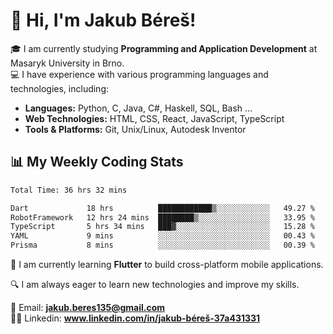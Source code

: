 # 👋 Hi, I'm Jakub Béreš!

🎓 I am currently studying **Programming and Application Development** at Masaryk University in Brno.  
💻 I have experience with various programming languages and technologies, including:  
   - **Languages:** Python, C, Java, C#, Haskell, SQL, Bash ...  
   - **Web Technologies:** HTML, CSS, React, JavaScript, TypeScript  
   - **Tools & Platforms:** Git, Unix/Linux, Autodesk Inventor

## 📊 My Weekly Coding Stats
<!--START_SECTION:waka-->

```txt
Total Time: 36 hrs 32 mins

Dart             18 hrs          ████████████▒░░░░░░░░░░░░   49.27 %
RobotFramework   12 hrs 24 mins  ████████▒░░░░░░░░░░░░░░░░   33.95 %
TypeScript       5 hrs 34 mins   ███▓░░░░░░░░░░░░░░░░░░░░░   15.28 %
YAML             9 mins          ░░░░░░░░░░░░░░░░░░░░░░░░░   00.43 %
Prisma           8 mins          ░░░░░░░░░░░░░░░░░░░░░░░░░   00.39 %
```

<!--END_SECTION:waka-->

🚀 I am currently learning **Flutter** to build cross-platform mobile applications.  

🔍 I am always eager to learn new technologies and improve my skills.  

📩 Email:        **jakub.beres135@gmail.com**  
🧑‍💻 Linkedin:     **www.linkedin.com/in/jakub-béreš-37a431331**


